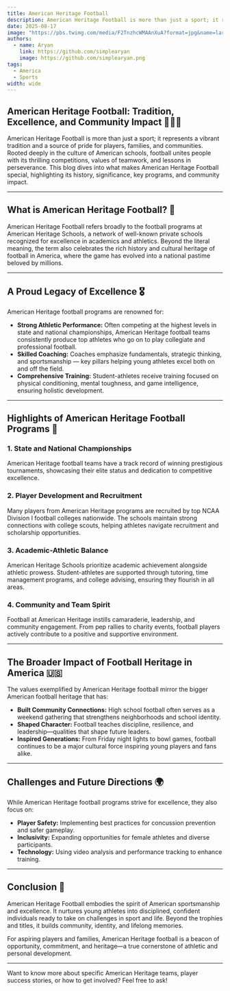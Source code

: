 ```yaml
---
title: American Heritage Football
description: American Heritage Football is more than just a sport; it represents a vibrant tradition and a source of pride for players, families, and communities.
date: 2025-08-17
image: "https://pbs.twimg.com/media/F2TnzhcWMAAnXuA?format=jpg&name=large"
authors:
  - name: Aryan
    link: https://github.com/simplearyan
    image: https://github.com/simplearyan.png
tags:
  - America
  - Sports
width: wide
---
```



## American Heritage Football: Tradition, Excellence, and Community Impact 🏈🇺🇸

American Heritage Football is more than just a sport; it represents a vibrant tradition and a source of pride for players, families, and communities. Rooted deeply in the culture of American schools, football unites people with its thrilling competitions, values of teamwork, and lessons in perseverance. This blog dives into what makes American Heritage Football special, highlighting its history, significance, key programs, and community impact.

***

## What is American Heritage Football? 🏈

American Heritage Football refers broadly to the football programs at American Heritage Schools, a network of well-known private schools recognized for excellence in academics and athletics. Beyond the literal meaning, the term also celebrates the rich history and cultural heritage of football in America, where the game has evolved into a national pastime beloved by millions.

***

## A Proud Legacy of Excellence 🎖️

American Heritage football programs are renowned for:

- **Strong Athletic Performance:** Often competing at the highest levels in state and national championships, American Heritage football teams consistently produce top athletes who go on to play collegiate and professional football.
- **Skilled Coaching:** Coaches emphasize fundamentals, strategic thinking, and sportsmanship — key pillars helping young athletes excel both on and off the field.
- **Comprehensive Training:** Student-athletes receive training focused on physical conditioning, mental toughness, and game intelligence, ensuring holistic development.

***

## Highlights of American Heritage Football Programs 🌟

### 1. State and National Championships

American Heritage football teams have a track record of winning prestigious tournaments, showcasing their elite status and dedication to competitive excellence.

### 2. Player Development and Recruitment

Many players from American Heritage programs are recruited by top NCAA Division I football colleges nationwide. The schools maintain strong connections with college scouts, helping athletes navigate recruitment and scholarship opportunities.

### 3. Academic-Athletic Balance

American Heritage Schools prioritize academic achievement alongside athletic prowess. Student-athletes are supported through tutoring, time management programs, and college advising, ensuring they flourish in all areas.

### 4. Community and Team Spirit

Football at American Heritage instills camaraderie, leadership, and community engagement. From pep rallies to charity events, football players actively contribute to a positive and supportive environment.

***

## The Broader Impact of Football Heritage in America 🇺🇸

The values exemplified by American Heritage football mirror the bigger American football heritage that has:

- **Built Community Connections:** High school football often serves as a weekend gathering that strengthens neighborhoods and school identity.
- **Shaped Character:** Football teaches discipline, resilience, and leadership—qualities that shape future leaders.
- **Inspired Generations:** From Friday night lights to bowl games, football continues to be a major cultural force inspiring young players and fans alike.

***

## Challenges and Future Directions 🌍

While American Heritage football programs strive for excellence, they also focus on:

- **Player Safety:** Implementing best practices for concussion prevention and safer gameplay.
- **Inclusivity:** Expanding opportunities for female athletes and diverse participants.
- **Technology:** Using video analysis and performance tracking to enhance training.

***

## Conclusion 🎯

American Heritage Football embodies the spirit of American sportsmanship and excellence. It nurtures young athletes into disciplined, confident individuals ready to take on challenges in sport and life. Beyond the trophies and titles, it builds community, identity, and lifelong memories.

For aspiring players and families, American Heritage football is a beacon of opportunity, commitment, and heritage—a true cornerstone of athletic and personal development.

***

Want to know more about specific American Heritage teams, player success stories, or how to get involved? Feel free to ask!

